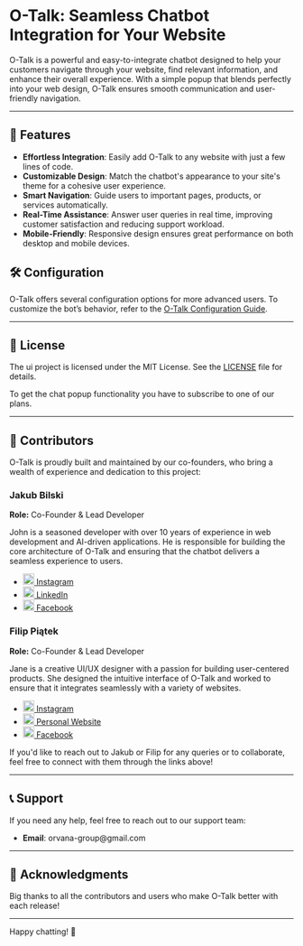 <h1>O-Talk: Seamless Chatbot Integration for Your Website</h1>

<p>O-Talk is a powerful and easy-to-integrate chatbot designed to help your customers navigate through your website, find relevant information, and enhance their overall experience. With a simple popup that blends perfectly into your web design, O-Talk ensures smooth communication and user-friendly navigation.</p>

<hr>

<h2>🌟 Features</h2>

<ul>
    <li><strong>Effortless Integration</strong>: Easily add O-Talk to any website with just a few lines of code.</li>
    <li><strong>Customizable Design</strong>: Match the chatbot's appearance to your site's theme for a cohesive user experience.</li>
    <li><strong>Smart Navigation</strong>: Guide users to important pages, products, or services automatically.</li>
    <li><strong>Real-Time Assistance</strong>: Answer user queries in real time, improving customer satisfaction and reducing support workload.</li>
    <li><strong>Mobile-Friendly</strong>: Responsive design ensures great performance on both desktop and mobile devices.</li>
</ul>

<h2>🛠 Configuration</h2>

<p>O-Talk offers several configuration options for more advanced users. To customize the bot’s behavior, refer to the <a href="https://github.com/Orvana-Group/o-talk-widget">O-Talk Configuration Guide</a>.</p>

<hr>

<h2>📄 License</h2>

<p>The ui project is licensed under the MIT License. See the <a href="./LICENSE">LICENSE</a> file for details.</p>

<p>To get the chat popup functionality you have to subscribe to one of our plans.</p>

<hr>

<h2>👥 Contributors</h2>

<p>O-Talk is proudly built and maintained by our co-founders, who bring a wealth of experience and dedication to this project:</p>

<h3>Jakub Bilski</h3>
<p><strong>Role:</strong> Co-Founder & Lead Developer</p>
<p>John is a seasoned developer with over 10 years of experience in web development and AI-driven applications. He is responsible for building the core architecture of O-Talk and ensuring that the chatbot delivers a seamless experience to users.</p>
<ul>
    <li><a href="https://instagram.com/kuba_buba2" target="_blank">
        <img src="https://upload.wikimedia.org/wikipedia/commons/a/a5/Instagram_icon.png" alt="Instagram" width="20" height="20"> Instagram
    </a></li>
    <li><a href="https://linkedin.com/in/jakub-bilski-8b01b72b6/" target="_blank">
        <img src="https://upload.wikimedia.org/wikipedia/commons/8/81/LinkedIn_icon.svg" alt="LinkedIn" width="20" height="20"> LinkedIn
    </a></li>
    <li><a href="https://facebook.com/kuba.buba.37266136/" target="_blank">
        <img src="https://upload.wikimedia.org/wikipedia/commons/5/51/Facebook_f_logo_%282019%29.svg" alt="Facebook" width="20" height="20"> Facebook
    </a></li>
</ul>

<h3>Filip Piątek</h3>
<p><strong>Role:</strong> Co-Founder & Lead Developer</p>
<p>Jane is a creative UI/UX designer with a passion for building user-centered products. She designed the intuitive interface of O-Talk and worked to ensure that it integrates seamlessly with a variety of websites.</p>
<ul>
    <li><a href="https://instagram.com/aveja_pl" target="_blank">
        <img src="https://upload.wikimedia.org/wikipedia/commons/a/a5/Instagram_icon.png" alt="Instagram" width="20" height="20"> Instagram
    </a></li>
    <li><a href="https://janesmith.com" target="_blank">
        <img src="https://camo.githubusercontent.com/8b393b72e01791327a9a766c79804d75f06b461a7ffc954fefcdf399ec6c5a39/68747470733a2f2f6564656e742e6769746875622e696f2f537570657254696e7949636f6e732f696d616765732f7376672f6f706572612e737667" alt="Personal Website" width="20" height="20"> Personal Website
    </a></li>
    <li><a href="https://facebook.com/AveJaPl" target="_blank">
        <img src="https://upload.wikimedia.org/wikipedia/commons/5/51/Facebook_f_logo_%282019%29.svg" alt="Facebook" width="20" height="20"> Facebook
    </a></li>
</ul>

<p>If you'd like to reach out to Jakub or Filip for any queries or to collaborate, feel free to connect with them through the links above!</p>

<hr>

<h2>📞 Support</h2>

<p>If you need any help, feel free to reach out to our support team:</p>

<ul>
    <li><strong>Email</strong>: orvana-group@gmail.com</li>
</ul>

<hr>

<h2>🙌 Acknowledgments</h2>

<p>Big thanks to all the contributors and users who make O-Talk better with each release!</p>

<hr>

<p>Happy chatting! 🎉</p>